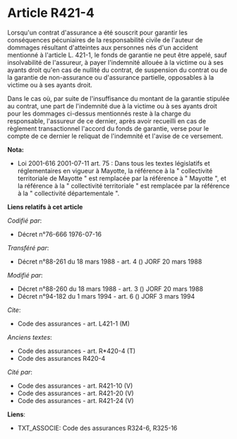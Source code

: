 # Article R421-4

Lorsqu'un contrat d'assurance a été souscrit pour garantir les conséquences pécuniaires de la responsabilité civile de
l'auteur de dommages résultant d'atteintes aux personnes nés d'un accident mentionné à l'article L. 421-1, le fonds de
garantie ne peut être appelé, sauf insolvabilité de l'assureur, à payer l'indemnité allouée à la victime ou à ses ayants
droit qu'en cas de nullité du contrat, de suspension du contrat ou de la garantie de non-assurance ou d'assurance partielle,
opposables à la victime ou à ses ayants droit.

Dans le cas où, par suite de l'insuffisance du montant de la garantie stipulée au contrat, une part de l'indemnité due à la
victime ou à ses ayants droit pour les dommages ci-dessus mentionnés reste à la charge du responsable, l'assureur de ce
dernier, après avoir recueilli en cas de règlement transactionnel l'accord du fonds de garantie, verse pour le compte de ce
dernier le reliquat de l'indemnité et l'avise de ce versement.

**Nota:**

- Loi 2001-616 2001-07-11 art. 75 : Dans tous les textes législatifs et réglementaires en vigueur à Mayotte, la référence à
la " collectivité territoriale de Mayotte " est remplacée par la référence à " Mayotte ", et la référence à la " collectivité
territoriale " est remplacée par la référence à la " collectivité départementale ".

**Liens relatifs à cet article**

_Codifié par_:

  - Décret n°76-666 1976-07-16

_Transféré par_:

  - Décret n°88-261 du 18 mars 1988 - art. 4 () JORF 20 mars 1988

_Modifié par_:

  - Décret n°88-260 du 18 mars 1988 - art. 3 () JORF 20 mars 1988
  - Décret n°94-182 du 1 mars 1994 - art. 6 () JORF 3 mars 1994

_Cite_:

  - Code des assurances - art. L421-1 (M)

_Anciens textes_:

  - Code des assurances - art. R*420-4 (T)
  - Code des assurances R420-4

_Cité par_:

  - Code des assurances - art. R421-10 (V)
  - Code des assurances - art. R421-20 (V)
  - Code des assurances - art. R421-24 (V)

**Liens**:

  - TXT_ASSOCIE: Code des assurances R324-6, R325-16
